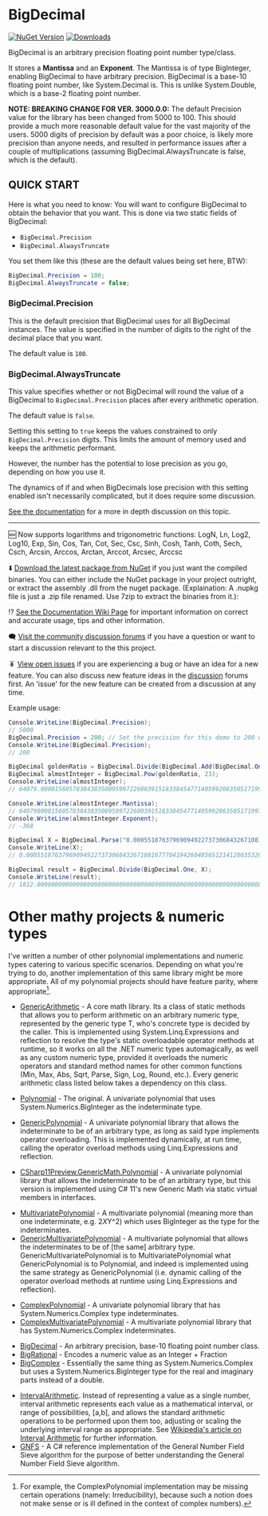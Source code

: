 # BigDecimal
[![NuGet Version](https://img.shields.io/nuget/v/ExtendedNumerics.BigDecimal?label=NuGet%20Version&link=https%3A%2F%2Fwww.nuget.org%2Fpackages%2FExtendedNumerics.BigDecimal%2F)](https://www.nuget.org/packages/ExtendedNumerics.BigDecimal) [![Downloads](https://img.shields.io/nuget/dt/ExtendedNumerics.BigDecimal?logo=%23004880&label=Downloads&link=https%3A%2F%2Fwww.nuget.org%2Fpackages%2FExtendedNumerics.BigDecimal)](https://www.nuget.org/packages/ExtendedNumerics.BigDecimal)


BigDecimal is an arbitrary precision floating point number type/class.

It stores a **Mantissa** and an **Exponent**.
The Mantissa is of type BigInteger, enabling BigDecimal to have arbitrary precision.
BigDecimal is a base-10 floating point number, like System.Decimal is. This is unlike System.Double, which is a base-2 floating point number.

**NOTE: BREAKING CHANGE FOR VER. 3000.0.0:**
The default Precision value for the library has been changed from 5000 to 100. This should provide a much more reasonable default value for the vast majority of the users. 5000 digits of precision by default was a poor choice, is likely more precision than anyone needs, and resulted in performance issues after a couple of multiplications (assuming BigDecimal.AlwaysTruncate is false, which is the default).

## QUICK START
Here is what you need to know:
You will want to configure BigDecimal to obtain the behavior that you want.
This is done via two static fields of BigDecimal:
- `BigDecimal.Precision`
- `BigDecimal.AlwaysTruncate`

You set them like this (these are the default values being set here, BTW):
```csharp
BigDecimal.Precision = 100;
BigDecimal.AlwaysTruncate = false;
```

### BigDecimal.Precision

This is the default precision that BigDecimal uses for all BigDecimal instances. 
The value is specified in the number of digits to the right of the decimal place that you want.



The default value is `100`.




### BigDecimal.AlwaysTruncate




This value specifies whether or not BigDecimal will round the value of a BigDecimal to `BigDecimal.Precision` places after every arithmetic operation.



The default value is `false`.




Setting this setting to `true` keeps the values constrained to only `BigDecimal.Precision` digits. This limits the amount of memory used and keeps the arithmetic performant. 

However, the number has the potential to lose precision as you go, depending on how you use it.

The dynamics of if and when BigDecimals lose precision with this setting enabled isn't necessarily complicated, but it does require some discussion. 

[See the documentation](https://github.com/AdamWhiteHat/BigDecimal/wiki/Documentation#using-bigdecimal) for a more in depth discussion on this topic.

---


  :new: Now supports logarithms and trigonometric functions:
LogN, Ln, Log2, Log10, Exp, Sin, Cos, Tan, Cot, Sec, Csc, Sinh, Cosh, Tanh, Coth, Sech, Csch, Arcsin, Arccos, Arctan, Arccot, Arcsec, Arccsc




  :arrow_down: [Download the latest package from NuGet](https://www.nuget.org/packages/ExtendedNumerics.BigDecimal) if you just want the compiled binaries. You can either include the NuGet package in your project outright, or extract the assembly .dll from the nuget package. (Explaination: A .nupkg file is just a .zip file renamed. Use 7zip to extract the binaries from it.): 




  :interrobang:	[See the Documentation Wiki Page](https://github.com/AdamWhiteHat/BigDecimal/wiki/Documentation) for important information on correct and accurate usage, tips and other information.




  :left_speech_bubble: [Visit the community discussion forums](https://github.com/AdamWhiteHat/BigDecimal/discussions) if you have a question or want to start a discussion relevant to the this project. 




  :cockroach: [View open issues](https://github.com/AdamWhiteHat/BigDecimal/issues) if you are experiencing a bug or have an idea for a new feature. You can also discuss new feature ideas in the [discussion](https://github.com/AdamWhiteHat/BigDecimal/discussions) forums first. An 'issue' for the new feature can be created from a discussion at any time.

 






Example usage:
```csharp
Console.WriteLine(BigDecimal.Precision);
// 5000
BigDecimal.Precision = 200; // Set the precision for this demo to 200 digits.
Console.WriteLine(BigDecimal.Precision);
// 200

BigDecimal goldenRatio = BigDecimal.Divide(BigDecimal.Add(BigDecimal.One, BigDecimal.Pow(5d, 0.5d)), BigDecimal.Parse("2"));
BigDecimal almostInteger = BigDecimal.Pow(goldenRatio, 23);
Console.WriteLine(almostInteger);
// 64079.00001560578384383500959972260039151833845477140599206350517199794937295147270152942235863491540475774000502741633359451934934882489092137272096824676971700933979751496900324221635899408750483174158953011851250910101237515143968376713756637230312138443375432324556317247823731646925119584432357765294362228759928426416872990657055876547580521657363887865665906948418349

Console.WriteLine(almostInteger.Mantissa);
// 6407900001560578384383500959972260039151833845477140599206350517199794937295147270152942235863491540475774000502741633359451934934882489092137272096824676971700933979751496900324221635899408750483174158953011851250910101237515143968376713756637230312138443375432324556317247823731646925119584432357765294362228759928426416872990657055876547580521657363887865665906948418349
Console.WriteLine(almostInteger.Exponent);
// -368

BigDecimal X = BigDecimal.Parse("0.000551876379690949227373068432671081677704194260485651214128035320088300220750");
Console.WriteLine(X);
// 0.00055187637969094922737306843267108167770419426048565121412803532008830022075

BigDecimal result = BigDecimal.Divide(BigDecimal.One, X);
Console.WriteLine(result);
// 1812.000000000000000000000000000000000000000000000000000000000000000000000001812000000000000000000000000000000000000000000000000000000000000000000000001812000000000000000000000000000000000000000000000000000000000000000000000001

```



#

# Other mathy projects & numeric types

I've written a number of other polynomial implementations and numeric types catering to various specific scenarios. Depending on what you're trying to do, another implementation of this same library might be more appropriate. All of my polynomial projects should have feature parity, where appropriate[^1].

[^1]: For example, the ComplexPolynomial implementation may be missing certain operations (namely: Irreducibility), because such a notion does not make sense or is ill defined in the context of complex numbers).

* [GenericArithmetic](https://github.com/AdamWhiteHat/GenericArithmetic) - A core math library. Its a class of static methods that allows you to perform arithmetic on an arbitrary numeric type, represented by the generic type T, who's concrete type is decided by the caller. This is implemented using System.Linq.Expressions and reflection to resolve the type's static overloadable operator methods at runtime, so it works on all the .NET numeric types automagically, as well as any custom numeric type, provided it overloads the numeric operators and standard method names for other common functions (Min, Max, Abs, Sqrt, Parse, Sign, Log,  Round, etc.). Every generic arithmetic class listed below takes a dependency on this class.

* [Polynomial](https://github.com/AdamWhiteHat/Polynomial) - The original. A univariate polynomial that uses System.Numerics.BigInteger as the indeterminate type.
* [GenericPolynomial](https://github.com/AdamWhiteHat/GenericPolynomial) -  A univariate polynomial library that allows the indeterminate to be of an arbitrary type, as long as said type implements operator overloading. This is implemented dynamically, at run time, calling the operator overload methods using Linq.Expressions and reflection.
* [CSharp11Preview.GenericMath.Polynomial](https://github.com/AdamWhiteHat/CSharp11Preview.GenericMath.Polynomial) -  A univariate polynomial library that allows the indeterminate to be of an arbitrary type, but this version is implemented using C# 11's new Generic Math via static virtual members in interfaces.
>
* [MultivariatePolynomial](https://github.com/AdamWhiteHat/MultivariatePolynomial) - A multivariate polynomial (meaning more than one indeterminate, e.g. 2*X*Y^2) which uses BigInteger as the type for the indeterminates.
* [GenericMultivariatePolynomial](https://github.com/AdamWhiteHat/GenericMultivariatePolynomial) - A multivariate polynomial that allows the indeterminates to be of [the same] arbitrary type. GenericMultivariatePolynomial is to MultivariatePolynomial what GenericPolynomial is to Polynomial, and indeed is implemented using the same strategy as GenericPolynomial (i.e. dynamic calling of the operator overload methods at runtime using Linq.Expressions and reflection).
>
* [ComplexPolynomial](https://github.com/AdamWhiteHat/ComplexPolynomial) - A univariate polynomial library that has System.Numerics.Complex type indeterminates.
* [ComplexMultivariatePolynomial](https://github.com/AdamWhiteHat/ComplexMultivariatePolynomial) -  A multivariate polynomial library that has System.Numerics.Complex indeterminates.
>
* [BigDecimal](https://github.com/AdamWhiteHat/BigDecimal) - An arbitrary precision, base-10 floating point number class.
* [BigRational](https://github.com/AdamWhiteHat/BigRational) - Encodes a numeric value as an Integer + Fraction
* [BigComplex](https://github.com/AdamWhiteHat/BigComplex) - Essentially the same thing as System.Numerics.Complex but uses a System.Numerics.BigInteger type for the real and imaginary parts instead of a double.
>
* [IntervalArithmetic](https://github.com/AdamWhiteHat/IntervalArithmetic). Instead of representing a value as a single number, interval arithmetic represents each value as a mathematical interval, or range of possibilities, [a,b], and allows the standard arithmetic operations to be performed upon them too, adjusting or scaling the underlying interval range as appropriate. See [Wikipedia's article on Interval Arithmetic](https://en.wikipedia.org/wiki/Interval_arithmetic) for further information.
* [GNFS](https://github.com/AdamWhiteHat/GNFS) - A C# reference implementation of the General Number Field Sieve algorithm for the purpose of better understanding the General Number Field Sieve algorithm.
